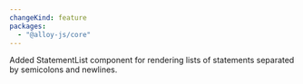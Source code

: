 ```yaml
---
changeKind: feature
packages:
  - "@alloy-js/core"
---
```


Added StatementList component for rendering lists of statements separated by semicolons and newlines.